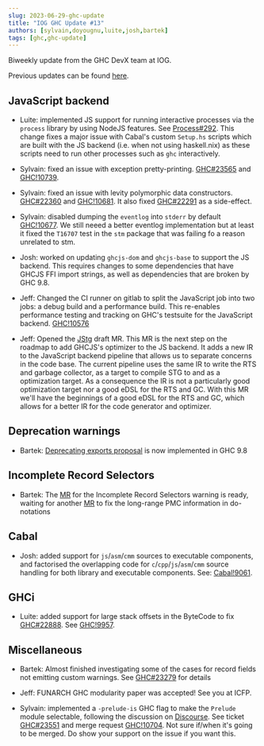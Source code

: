```yaml
---
slug: 2023-06-29-ghc-update
title: "IOG GHC Update #13"
authors: [sylvain,doyougnu,luite,josh,bartek]
tags: [ghc,ghc-update]
---
```


Biweekly update from the GHC DevX team at IOG.

Previous updates can be found [here](https://engineering.iog.io/tags/ghc-update).

## JavaScript backend

- Luite: implemented JS support for running interactive processes via the `process` library by using NodeJS features. See [Process#292](https://github.com/haskell/process/pull/292). This change fixes a major issue with Cabal's custom `Setup.hs` scripts which are built with the JS backend (i.e. when not using haskell.nix) as these scripts need to run other processes such as `ghc` interactively.

- Sylvain: fixed an issue with exception pretty-printing. [GHC#23565](https://gitlab.haskell.org/ghc/ghc/-/issues/23565) and [GHC!10739](https://gitlab.haskell.org/ghc/ghc/-/merge_requests/10739).

- Sylvain: fixed an issue with levity polymorphic data constructors. [GHC#22360](https://gitlab.haskell.org/ghc/ghc/-/issues/22360) and [GHC!10681](https://gitlab.haskell.org/ghc/ghc/-/merge_requests/10681). It also fixed [GHC#22291](https://gitlab.haskell.org/ghc/ghc/-/issues/22291) as a side-effect.

- Sylvain: disabled dumping the `eventlog` into `stderr` by default [GHC!10677](https://gitlab.haskell.org/ghc/ghc/-/merge_requests/10677). We still neeed a better eventlog implementation but at least it fixed the `T16707` test in the `stm` package that was failing fo a reason unrelated to stm.

- Josh: worked on updating `ghcjs-dom` and `ghcjs-base` to support the JS backend. This requires changes to some dependencies that have GHCJS FFI import strings, as well as dependencies that are broken by GHC 9.8.

- Jeff: Changed the CI runner on gitlab to split the JavaScript job into two jobs: a debug build and a performance build. This re-enables performance testing and tracking on GHC's testsuite for the JavaScript backend. [GHC!10576](https://gitlab.haskell.org/ghc/ghc/-/merge_requests/10576)

- Jeff: Opened the [JStg](https://gitlab.haskell.org/ghc/ghc/-/merge_requests/10722) draft MR. This MR is the next step on the roadmap to add GHCJS's optimizer to the JS backend. It adds a new IR to the JavaScript backend pipeline that allows us to separate concerns in the code base. The current pipeline uses the same IR to write the RTS and garbage collector, as a target to compile STG to  and as a optimization target. As a consequence the IR is not a particularly good optimization target nor a good eDSL for the RTS and GC. With this MR we'll have the beginnings of a good eDSL for the RTS and GC, which allows for a better IR for the code generator and optimizer.
 
## Deprecation warnings

- Bartek: [Deprecating exports proposal](https://github.com/ghc-proposals/ghc-proposals/blob/master/proposals/0134-deprecating-exports-proposal.rst) is now implemented in GHC 9.8

## Incomplete Record Selectors

- Bartek: The [MR](https://gitlab.haskell.org/ghc/ghc/-/merge_requests/10736) for the Incomplete Record Selectors warning is ready, waiting for another [MR](https://gitlab.haskell.org/ghc/ghc/-/merge_requests/10664) to fix the long-range PMC information in do-notations

## Cabal

- Josh: added support for `js`/`asm`/`cmm` sources to executable components, and factorised the overlapping code for `c`/`cpp`/`js`/`asm`/`cmm` source handling for both library and executable components.
  See: [Cabal!9061](https://github.com/haskell/cabal/pull/9061).

## GHCi

- Luite: added support for large stack offsets in the ByteCode to fix [GHC#22888](https://gitlab.haskell.org/ghc/ghc/-/issues/22888). See [GHC!9957](https://gitlab.haskell.org/ghc/ghc/-/merge_requests/9957).

## Miscellaneous

- Bartek: Almost finished investigating some of the cases for record fields not emitting custom warnings. See [GHC#23279](https://gitlab.haskell.org/ghc/ghc/-/issues/23279) for details

- Jeff: FUNARCH GHC modularity paper was accepted! See you at ICFP.

- Sylvain: implemented a `-prelude-is` GHC flag to make the `Prelude` module selectable, following the discussion on [Discourse](https://discourse.haskell.org/t/a-modern-take-on-the-prelude/6619). See ticket [GHC#23551](https://gitlab.haskell.org/ghc/ghc/-/issues/23551) and merge request [GHC!10704](https://gitlab.haskell.org/ghc/ghc/-/merge_requests/10704). Not sure if/when it's going to be merged. Do show your support on the issue if you want this.
